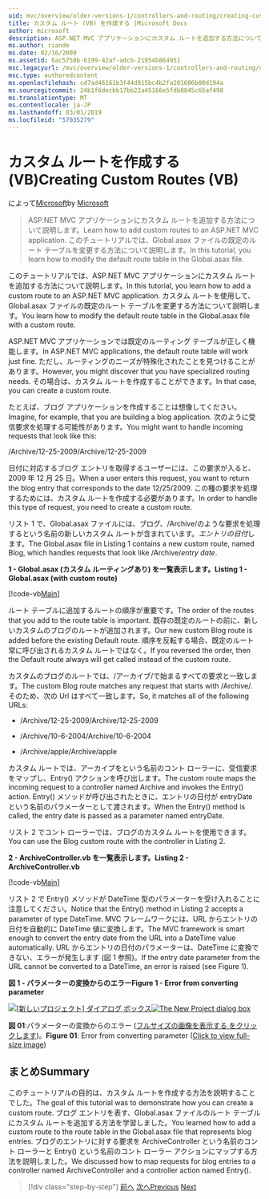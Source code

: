```yaml
---
uid: mvc/overview/older-versions-1/controllers-and-routing/creating-custom-routes-vb
title: カスタム ルート (VB) を作成する |Microsoft Docs
author: microsoft
description: ASP.NET MVC アプリケーションにカスタム ルートを追加する方法について説明します。 このチュートリアルでは、Global.asax ファイルの既定のルート テーブルを変更する方法について説明します。
ms.author: riande
ms.date: 02/16/2009
ms.assetid: 6ac5758b-6199-42af-adcb-21954b864951
msc.legacyurl: /mvc/overview/older-versions-1/controllers-and-routing/creating-custom-routes-vb
msc.type: authoredcontent
ms.openlocfilehash: cd7ad46161b3f44d915bc4b2fa201606b00d194a
ms.sourcegitcommit: 24b1f6decbb17bb22a45166e5fdb0845c65af498
ms.translationtype: MT
ms.contentlocale: ja-JP
ms.lasthandoff: 03/01/2019
ms.locfileid: "57035279"
---
```

<a name="creating-custom-routes-vb"></a><span data-ttu-id="2bb6f-104">カスタム ルートを作成する (VB)</span><span class="sxs-lookup"><span data-stu-id="2bb6f-104">Creating Custom Routes (VB)</span></span>
====================
<span data-ttu-id="2bb6f-105">によって[Microsoft](https://github.com/microsoft)</span><span class="sxs-lookup"><span data-stu-id="2bb6f-105">by [Microsoft](https://github.com/microsoft)</span></span>

> <span data-ttu-id="2bb6f-106">ASP.NET MVC アプリケーションにカスタム ルートを追加する方法について説明します。</span><span class="sxs-lookup"><span data-stu-id="2bb6f-106">Learn how to add custom routes to an ASP.NET MVC application.</span></span> <span data-ttu-id="2bb6f-107">このチュートリアルでは、Global.asax ファイルの既定のルート テーブルを変更する方法について説明します。</span><span class="sxs-lookup"><span data-stu-id="2bb6f-107">In this tutorial, you learn how to modify the default route table in the Global.asax file.</span></span>


<span data-ttu-id="2bb6f-108">このチュートリアルでは、ASP.NET MVC アプリケーションにカスタム ルートを追加する方法について説明します。</span><span class="sxs-lookup"><span data-stu-id="2bb6f-108">In this tutorial, you learn how to add a custom route to an ASP.NET MVC application.</span></span> <span data-ttu-id="2bb6f-109">カスタム ルートを使用して、Global.asax ファイルの既定のルート テーブルを変更する方法について説明します。</span><span class="sxs-lookup"><span data-stu-id="2bb6f-109">You learn how to modify the default route table in the Global.asax file with a custom route.</span></span>

<span data-ttu-id="2bb6f-110">ASP.NET MVC アプリケーションでは既定のルーティング テーブルが正しく機能します。</span><span class="sxs-lookup"><span data-stu-id="2bb6f-110">In ASP.NET MVC applications, the default route table will work just fine.</span></span> <span data-ttu-id="2bb6f-111">ただし、ルーティングのニーズが特殊化されたことを見つけることがあります。</span><span class="sxs-lookup"><span data-stu-id="2bb6f-111">However, you might discover that you have specialized routing needs.</span></span> <span data-ttu-id="2bb6f-112">その場合は、カスタム ルートを作成することができます。</span><span class="sxs-lookup"><span data-stu-id="2bb6f-112">In that case, you can create a custom route.</span></span>

<span data-ttu-id="2bb6f-113">たとえば、ブログ アプリケーションを作成することは想像してください。</span><span class="sxs-lookup"><span data-stu-id="2bb6f-113">Imagine, for example, that you are building a blog application.</span></span> <span data-ttu-id="2bb6f-114">次のように受信要求を処理する可能性があります。</span><span class="sxs-lookup"><span data-stu-id="2bb6f-114">You might want to handle incoming requests that look like this:</span></span>

<span data-ttu-id="2bb6f-115">/Archive/12-25-2009</span><span class="sxs-lookup"><span data-stu-id="2bb6f-115">/Archive/12-25-2009</span></span>

<span data-ttu-id="2bb6f-116">日付に対応するブログ エントリを取得するユーザーには、この要求が入ると、2009 年 12 月 25 日。</span><span class="sxs-lookup"><span data-stu-id="2bb6f-116">When a user enters this request, you want to return the blog entry that corresponds to the date 12/25/2009.</span></span> <span data-ttu-id="2bb6f-117">この種の要求を処理するためには、カスタム ルートを作成する必要があります。</span><span class="sxs-lookup"><span data-stu-id="2bb6f-117">In order to handle this type of request, you need to create a custom route.</span></span>

<span data-ttu-id="2bb6f-118">リスト 1 で、Global.asax ファイルには、ブログ、/Archive/のような要求を処理するという名前の新しいカスタム ルートが含まれています。*エントリの日付*します。</span><span class="sxs-lookup"><span data-stu-id="2bb6f-118">The Global.asax file in Listing 1 contains a new custom route, named Blog, which handles requests that look like /Archive/*entry date*.</span></span>

<span data-ttu-id="2bb6f-119">**1 - Global.asax (カスタム ルーティングあり) を一覧表示します。**</span><span class="sxs-lookup"><span data-stu-id="2bb6f-119">**Listing 1 - Global.asax (with custom route)**</span></span>

[!code-vb[Main](creating-custom-routes-vb/samples/sample1.vb)]

<span data-ttu-id="2bb6f-120">ルート テーブルに追加するルートの順序が重要です。</span><span class="sxs-lookup"><span data-stu-id="2bb6f-120">The order of the routes that you add to the route table is important.</span></span> <span data-ttu-id="2bb6f-121">既存の既定のルートの前に、新しいカスタムのブログのルートが追加されます。</span><span class="sxs-lookup"><span data-stu-id="2bb6f-121">Our new custom Blog route is added before the existing Default route.</span></span> <span data-ttu-id="2bb6f-122">順序を反転する場合、既定のルート常に呼び出されるカスタム ルートではなく。</span><span class="sxs-lookup"><span data-stu-id="2bb6f-122">If you reversed the order, then the Default route always will get called instead of the custom route.</span></span>

<span data-ttu-id="2bb6f-123">カスタムのブログのルートでは、/アーカイブ/で始まるすべての要求と一致します。</span><span class="sxs-lookup"><span data-stu-id="2bb6f-123">The custom Blog route matches any request that starts with /Archive/.</span></span> <span data-ttu-id="2bb6f-124">そのため、次の Url はすべて一致します。</span><span class="sxs-lookup"><span data-stu-id="2bb6f-124">So, it matches all of the following URLs:</span></span>

- <span data-ttu-id="2bb6f-125">/Archive/12-25-2009</span><span class="sxs-lookup"><span data-stu-id="2bb6f-125">/Archive/12-25-2009</span></span>

- <span data-ttu-id="2bb6f-126">/Archive/10-6-2004</span><span class="sxs-lookup"><span data-stu-id="2bb6f-126">/Archive/10-6-2004</span></span>

- <span data-ttu-id="2bb6f-127">/Archive/apple</span><span class="sxs-lookup"><span data-stu-id="2bb6f-127">/Archive/apple</span></span>

<span data-ttu-id="2bb6f-128">カスタム ルートでは、アーカイブをという名前のコント ローラーに、受信要求をマップし、Entry() アクションを呼び出します。</span><span class="sxs-lookup"><span data-stu-id="2bb6f-128">The custom route maps the incoming request to a controller named Archive and invokes the Entry() action.</span></span> <span data-ttu-id="2bb6f-129">Entry() メソッドが呼び出されたときに、エントリの日付が entryDate という名前のパラメーターとして渡されます。</span><span class="sxs-lookup"><span data-stu-id="2bb6f-129">When the Entry() method is called, the entry date is passed as a parameter named entryDate.</span></span>

<span data-ttu-id="2bb6f-130">リスト 2 でコント ローラーでは、ブログのカスタム ルートを使用できます。</span><span class="sxs-lookup"><span data-stu-id="2bb6f-130">You can use the Blog custom route with the controller in Listing 2.</span></span>

<span data-ttu-id="2bb6f-131">**2 - ArchiveController.vb を一覧表示します。**</span><span class="sxs-lookup"><span data-stu-id="2bb6f-131">**Listing 2 - ArchiveController.vb**</span></span>

[!code-vb[Main](creating-custom-routes-vb/samples/sample2.vb)]

<span data-ttu-id="2bb6f-132">リスト 2 で Entry() メソッドが DateTime 型のパラメーターを受け入れることに注意してください。</span><span class="sxs-lookup"><span data-stu-id="2bb6f-132">Notice that the Entry() method in Listing 2 accepts a parameter of type DateTime.</span></span> <span data-ttu-id="2bb6f-133">MVC フレームワークには、URL からエントリの日付を自動的に DateTime 値に変換します。</span><span class="sxs-lookup"><span data-stu-id="2bb6f-133">The MVC framework is smart enough to convert the entry date from the URL into a DateTime value automatically.</span></span> <span data-ttu-id="2bb6f-134">URL からエントリの日付のパラメーターは、DateTime に変換できない、エラーが発生します (図 1 参照)。</span><span class="sxs-lookup"><span data-stu-id="2bb6f-134">If the entry date parameter from the URL cannot be converted to a DateTime, an error is raised (see Figure 1).</span></span>

<span data-ttu-id="2bb6f-135">**図 1 - パラメーターの変換からのエラー**</span><span class="sxs-lookup"><span data-stu-id="2bb6f-135">**Figure 1 - Error from converting parameter**</span></span>


<span data-ttu-id="2bb6f-136">[![[新しいプロジェクト] ダイアログ ボックス](creating-custom-routes-vb/_static/image1.jpg)](creating-custom-routes-vb/_static/image1.png)</span><span class="sxs-lookup"><span data-stu-id="2bb6f-136">[![The New Project dialog box](creating-custom-routes-vb/_static/image1.jpg)](creating-custom-routes-vb/_static/image1.png)</span></span>

<span data-ttu-id="2bb6f-137">**図 01**:パラメーターの変換からのエラー ([フルサイズの画像を表示する をクリックします](creating-custom-routes-vb/_static/image2.png))。</span><span class="sxs-lookup"><span data-stu-id="2bb6f-137">**Figure 01**: Error from converting parameter ([Click to view full-size image](creating-custom-routes-vb/_static/image2.png))</span></span>


## <a name="summary"></a><span data-ttu-id="2bb6f-138">まとめ</span><span class="sxs-lookup"><span data-stu-id="2bb6f-138">Summary</span></span>

<span data-ttu-id="2bb6f-139">このチュートリアルの目的は、カスタム ルートを作成する方法を説明することでした。</span><span class="sxs-lookup"><span data-stu-id="2bb6f-139">The goal of this tutorial was to demonstrate how you can create a custom route.</span></span> <span data-ttu-id="2bb6f-140">ブログ エントリを表す、Global.asax ファイルのルート テーブルにカスタム ルートを追加する方法を学習しました。</span><span class="sxs-lookup"><span data-stu-id="2bb6f-140">You learned how to add a custom route to the route table in the Global.asax file that represents blog entries.</span></span> <span data-ttu-id="2bb6f-141">ブログのエントリに対する要求を ArchiveController という名前のコント ローラーと Entry() という名前のコント ローラー アクションにマップする方法を説明しました。</span><span class="sxs-lookup"><span data-stu-id="2bb6f-141">We discussed how to map requests for blog entries to a controller named ArchiveController and a controller action named Entry().</span></span>

> [!div class="step-by-step"]
> <span data-ttu-id="2bb6f-142">[前へ](asp-net-mvc-controller-overview-vb.md)
> [次へ](creating-a-route-constraint-vb.md)</span><span class="sxs-lookup"><span data-stu-id="2bb6f-142">[Previous](asp-net-mvc-controller-overview-vb.md)
[Next](creating-a-route-constraint-vb.md)</span></span>

